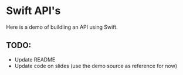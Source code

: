 # Swift API's

Here is a demo of buildling an API using Swift.

## TODO:
- Update README
- Update code on slides (use the demo source as reference for now)

